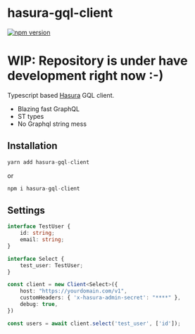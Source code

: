 # hasura-gql-client
[![npm version](https://badge.fury.io/js/hasura-gql-client.svg)](https://badge.fury.io/js/hasura-gql-client)

# WIP: Repository is under have development right now :-)

Typescript based [Hasura](https://hasura.io/) GQL client.

-  Blazing fast GraphQL
-  ST types
-  No Graphql string mess

## Installation
```ts
yarn add hasura-gql-client
```
or
```ts
npm i hasura-gql-client
```

## Settings
```ts
interface TestUser {
	id: string;
	email: string;
}

interface Select {
	test_user: TestUser;
}

const client = new Client<Select>({
	host: "https://yourdomain.com/v1",
	customHeaders: { 'x-hasura-admin-secret': "****" },
	debug: true,
})

const users = await client.select('test_user', ['id']);

```
